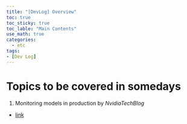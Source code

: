 ```yaml
---
title: "[DevLog] Overview"
toc: true
toc_sticky: true
toc_lable: "Main Contents"
use_math: true
categories:
  - etc
tags:
- [Dev Log]
---
```


# Topics to be covered in somedays

1. Monitoring models in production by $Nvidia Tech Blog$ 
  - [link](https://developer.nvidia.com/blog/a-guide-to-monitoring-machine-learning-models-in-production/?mkt_tok=MTU2LU9GTi03NDIAAAGJjuiD6SlqAd6jn_Tye7f4gn9ixVxmCm_rmTTJy4kYKmZzK2KHOVGZjNgfXGjA3P_fWEJPEyrgRwgmVcSHn4cRHB6RXboIWb823ZWogGwq9zNuvWMrDQ)
